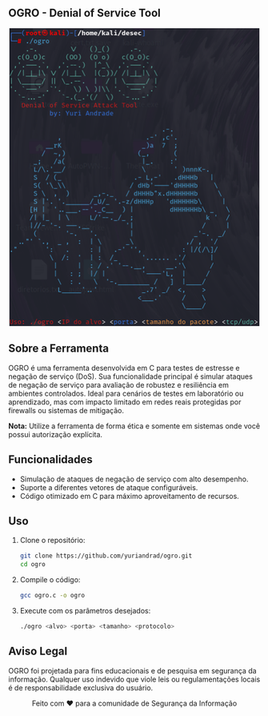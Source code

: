 ## OGRO - Denial of Service Tool

<p align="center">
    <img src="ogro1.png" alt="OGRO em ação" width="500">
</p>

## Sobre a Ferramenta

OGRO é uma ferramenta desenvolvida em C para testes de estresse e negação de serviço (DoS). Sua funcionalidade principal é simular ataques de negação de serviço para avaliação de robustez e resiliência em ambientes controlados. Ideal para cenários de testes em laboratório ou aprendizado, mas com impacto limitado em redes reais protegidas por firewalls ou sistemas de mitigação.

**Nota:** Utilize a ferramenta de forma ética e somente em sistemas onde você possui autorização explícita.

## Funcionalidades

- Simulação de ataques de negação de serviço com alto desempenho.
- Suporte a diferentes vetores de ataque configuráveis.
- Código otimizado em C para máximo aproveitamento de recursos.

## Uso

1. Clone o repositório:  
   ```bash
   git clone https://github.com/yuriandrad/ogro.git
   cd ogro
2. Compile o código:  
   ```bash
   gcc ogro.c -o ogro
3. Execute com os parâmetros desejados: 
   ```bash
   ./ogro <alvo> <porta> <tamanho> <protocolo>

## Aviso Legal
OGRO foi projetada para fins educacionais e de pesquisa em segurança da informação. Qualquer uso indevido que viole leis ou regulamentações locais é de responsabilidade exclusiva do usuário.
<p align="center"> Feito com ❤️ para a comunidade de Segurança da Informação </p> 
